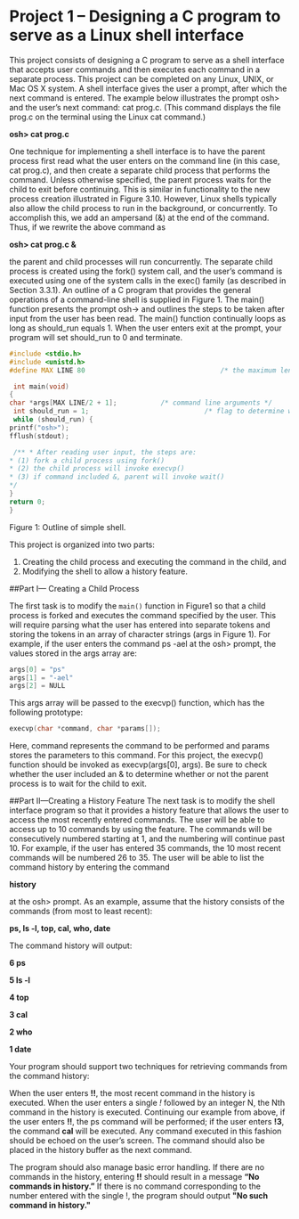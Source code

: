 # Project 1 – Designing a C program to serve as a Linux shell interface

This project consists of designing a C program to serve as a shell interface that accepts user commands and then executes each command in a separate process. This project can be completed on any Linux, UNIX, or Mac OS X system. A shell interface gives the user a prompt, after which the next command is entered. The example below illustrates the prompt osh> and the user’s next command: cat prog.c. (This command displays the file prog.c on the terminal using the Linux cat command.)

**osh> cat prog.c**

One technique for implementing a shell interface is to have the parent process first read what the user enters on the command line (in this case, cat prog.c), and then create a separate child process that performs the command. Unless otherwise specified, the parent process waits for the child to exit before continuing. This is similar in functionality to the new process creation illustrated in Figure 3.10. However, Linux shells typically also allow the child process to run in the background, or concurrently. To accomplish this, we add an ampersand (&) at the end of the command. Thus, if we rewrite the above command as

**osh> cat prog.c &**

the parent and child processes will run concurrently.
The separate child process is created using the fork() system call, and the user’s command is executed using one of the system calls in the exec() family (as described in Section 3.3.1).
An outline of a C program that provides the general operations of a command-line shell is supplied in Figure 1. The main() function presents the prompt osh-> and outlines the steps to be taken after input from the user has been read. The main() function continually loops as long as should_run equals 1. When the user enters exit at the prompt, your program will set should_run to 0 and terminate.
```c
#include <stdio.h>
#include <unistd.h>
#define MAX LINE 80                                  /* the maximum length command */

 int main(void)
{
char *args[MAX LINE/2 + 1];           /* command line arguments */
 int should_run = 1;                             /* flag to determine when to exit program */
 while (should_run) {
printf("osh>");
fflush(stdout);

 /** * After reading user input, the steps are:
* (1) fork a child process using fork()
* (2) the child process will invoke execvp()
* (3) if command included &, parent will invoke wait()
*/
}
return 0;
}
```
Figure 1: Outline of simple shell.

 

This project is organized into two parts: 

1. Creating the child process and executing the command in the child, and 
2. Modifying the shell to allow a history feature.

##Part I— Creating a Child Process

The first task is to modify the ```main()``` function in Figure1 so that a child process is forked and executes the command specified by the user. This will require parsing what the user has entered into separate tokens and storing the tokens in an array of character strings (args in Figure 1). For example, if the user enters the command ps -ael at the osh> prompt, the values stored in the args array are:
```c
args[0] = "ps"
args[1] = "-ael"
args[2] = NULL
```
This args array will be passed to the execvp() function, which has the following prototype:
```c
execvp(char *command, char *params[]);
```
Here, command represents the command to be performed and params stores the parameters to this command. For this project, the execvp() function should be invoked as execvp(args[0], args). Be sure to check whether the user included an & to determine whether or not the parent process is to wait for the child to exit.

##Part II—Creating a History Feature
The next task is to modify the shell interface program so that it provides a history feature that allows the user to access the most recently entered commands. The user will be able to access up to 10 commands by using the feature. The commands will be consecutively numbered starting at 1, and the numbering will continue past 10. For example, if the user has entered 35 commands, the 10 most recent commands will be numbered 26 to 35.
The user will be able to list the command history by entering the command

**history**

at the osh> prompt. As an example, assume that the history consists of the commands (from most to least recent):

**ps, ls -l, top, cal, who, date**

The command history will output:

**6 ps**

**5 ls -l**

**4 top**

**3 cal**

**2 who**

**1 date**

Your program should support two techniques for retrieving commands from the command history:

When the user enters **!!**, the most recent command in the history is executed.
When the user enters a single *!* followed by an integer N, the Nth command in the history is executed.
Continuing our example from above, if the user enters **!!**, the ps command will be performed; if the user enters **!3**, the command **cal** will be executed. Any command executed in this fashion should be echoed on the user’s screen. The command should also be placed in the history buffer as the next command.

The program should also manage basic error handling. If there are no commands in the history, entering **!!** should result in a message **“No commands in history.”** If there is no command corresponding to the number entered with the single !, the program should output **"No such command in history."**
